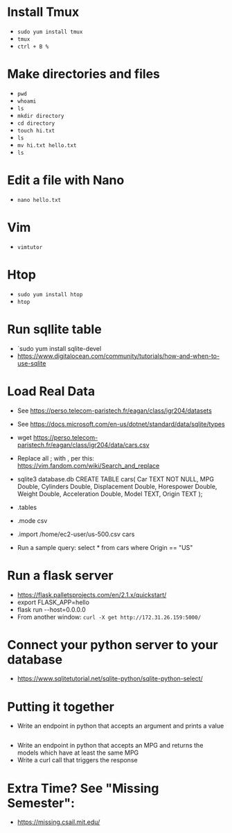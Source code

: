 # Install Tmux
* `sudo yum install tmux`
* `tmux`
* `ctrl + B %`

# Make directories and files
* `pwd`
* `whoami`
* `ls`
* `mkdir directory`
* `cd directory`
* `touch hi.txt`
* `ls`
* `mv hi.txt hello.txt`
* `ls`

# Edit a file with Nano
* `nano hello.txt`

# Vim
* `vimtutor`

# Htop
* `sudo yum install htop`
* `htop`

# Run sqllite table
* `sudo yum install sqlite-devel
* https://www.digitalocean.com/community/tutorials/how-and-when-to-use-sqlite 

# Load Real Data
* See https://perso.telecom-paristech.fr/eagan/class/igr204/datasets
* See https://docs.microsoft.com/en-us/dotnet/standard/data/sqlite/types
* wget https://perso.telecom-paristech.fr/eagan/class/igr204/data/cars.csv
* Replace all ; with , per this: https://vim.fandom.com/wiki/Search_and_replace
* sqlite3 database.db
CREATE TABLE cars(
  Car TEXT NOT NULL,
  MPG Double,
  Cylinders Double,
  Displacement Double,
  Horespower Double,
  Weight Double,
  Acceleration Double,
  Model TEXT,
  Origin TEXT
);

* .tables
* .mode csv
* .import /home/ec2-user/us-500.csv cars
* Run a sample query:
select *
from cars
where Origin == "US"


# Run a flask server
* https://flask.palletsprojects.com/en/2.1.x/quickstart/
* export FLASK_APP=hello
* flask run --host=0.0.0.0
* From another window: `curl -X get http://172.31.26.159:5000/` 

# Connect your python server to your database
* https://www.sqlitetutorial.net/sqlite-python/sqlite-python-select/


# Putting it together
* Write an endpoint in python that accepts an argument and prints a value
```

```
* Write an endpoint in python that accepts an MPG and returns the models which have at least the same MPG
* Write a curl call that triggers the response

# Extra Time? See "Missing Semester":
* https://missing.csail.mit.edu/ 

